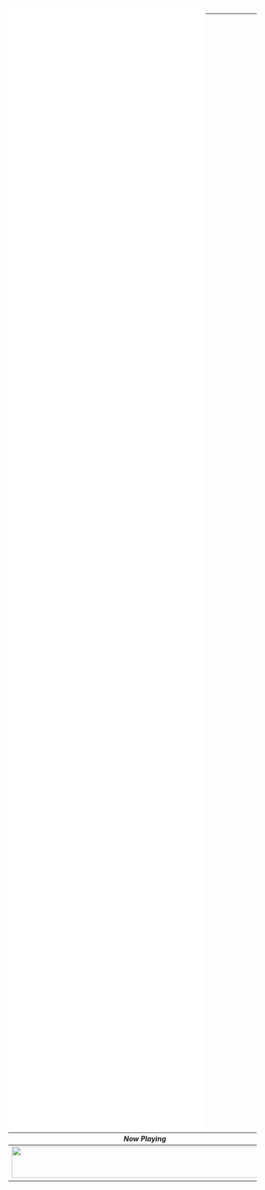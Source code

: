 <img alt="🦑" align="left" width="400"  src="https://github.com/afrizaloky/afrizaloky/blob/master/metrics.plugin.wakatime.svg">
<img alt="🦑" align="left" width="400px" src="https://github.com/afrizaloky/afrizaloky/blob/master/metrics.plugin.languages.svg">
<img alt="🦑" align="left" width="400px" src="https://github.com/afrizaloky/afrizaloky/blob/master/metrics.plugin.isocalendar.svg">
<img alt="🦑" align="left" width="400px" src="https://github.com/afrizaloky/afrizaloky/blob/master/metrics.plugin.stars.svg">
<img alt="🦑" align="left" width="400"  src="https://github.com/afrizaloky/afrizaloky/blob/master/metrics.plugin.tweets.svg">
<img alt="🦑" align="left" width="400"  src="https://github.com/afrizaloky/afrizaloky/blob/master/metrics.personal.anilist.svg">
<img alt="🦑" align="left" width="400"  src="https://github.com/afrizaloky/afrizaloky/blob/master/metrics.plugin.TSLA.svg">
<img alt="🦑" align="left" width="400"  src="https://github.com/afrizaloky/afrizaloky/blob/master/metrics.plugin.BTC.svg">
<img alt="🦑" align="left" width="400"  src="https://github.com/afrizaloky/afrizaloky/blob/master/metrics.plugin.BBCA.svg">

---

| ***Now Playing***                                                                                                                    |
| ------------------------------------------------------------------------------------------------------------------------------ |
| <a href="https://ghiscure.vercel.app/api/now-playing?open"><img src="https://ghiscure.vercel.app/api/now-playing" width="540" height="64"></a> |

